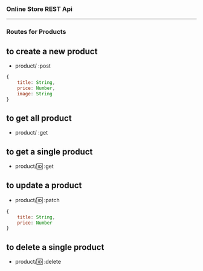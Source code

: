 ### Online Store REST Api

---

### Routes for Products

## to create a new product

- product/ :post

```js
{
    title: String,
    price: Number,
    image: String
}
```

## to get all product

- product/ :get

## to get a single product

- product/:id: :get

## to update a product

- product/:id: :patch

```js
{
    title: String,
    price: Number
}
```

## to delete a single product

- product/:id: :delete
